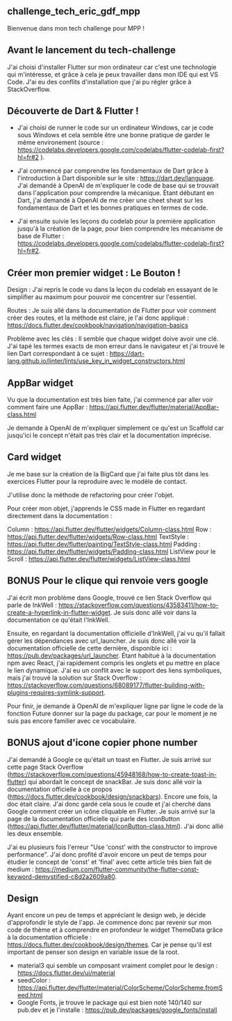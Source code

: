 ## challenge_tech_eric_gdf_mpp
Bienvenue dans mon tech challenge pour MPP !

## Avant le lancement du tech-challenge
J'ai choisi d'installer Flutter sur mon ordinateur car c'est une technologie qui m'intéresse, et grâce à cela je peux travailler dans mon IDE qui est VS Code. J'ai eu des conflits d'installation que j'ai pu régler grâce à StackOverflow.

## Découverte de  Dart & Flutter !

- J'ai choisi de runner le code sur un ordinateur Windows, car je code sous Windows et cela semble être une bonne pratique de garder le même environement (source :  https://codelabs.developers.google.com/codelabs/flutter-codelab-first?hl=fr#2 ). 

- J'ai commencé par comprendre les fondamentaux de Dart grâce à l'introduction à Dart disponible sur le site : https://dart.dev/language. J'ai demandé à OpenAI de m'expliquer le code de base qui se trouvait dans l'application pour comprendre la mécanique. Étant débutant en Dart, j'ai demandé à OpenAI de me créer une cheet sheat sur les fondamentaux de Dart et les bonnes pratiques en termes de code.

- J'ai ensuite suivie les leçons du codelab pour la première application jusqu'à la création de la page, pour bien comprendre les mécanisme de base de Flutter : https://codelabs.developers.google.com/codelabs/flutter-codelab-first?hl=fr#2.

## Créer mon premier widget : Le Bouton ! 

Design : 
    J'ai repris le code vu dans la leçon du codelab en essayant de le simplifier au maximum pour pouvoir me concentrer sur l'essentiel.

Routes : 
    Je suis allé dans la documentation de Flutter pour voir comment créer des routes, et la méthode est claire, je l'ai donc appliqué : https://docs.flutter.dev/cookbook/navigation/navigation-basics


Problème avec les clés :
    Il semble que chaque widget doive avoir une clé. J'ai tapé les termes exacts de mon erreur dans le navigateur et j'ai trouvé le lien Dart correspondant à ce sujet : https://dart-lang.github.io/linter/lints/use_key_in_widget_constructors.html

## AppBar widget

Vu que la documentation est très bien faite, j'ai commencé par aller voir comment faire une AppBar : https://api.flutter.dev/flutter/material/AppBar-class.html

Je demande à OpenAI de m'expliquer simplement ce qu'est un Scaffold car jusqu'ici le concept n'était pas très clair et la documentation imprécise.

## Card widget

Je me base sur la création de la BigCard que j'ai faite plus tôt dans les exercices Flutter pour la reproduire avec le modèle de contact.

J'utilise donc la méthode de refactoring pour créer l'objet.

Pour créer mon objet, j'apprends le CSS made in Flutter en regardant directement dans la documentation :

Column : https://api.flutter.dev/flutter/widgets/Column-class.html
Row : https://api.flutter.dev/flutter/widgets/Row-class.html
TextStyle : https://api.flutter.dev/flutter/painting/TextStyle-class.html
Padding : https://api.flutter.dev/flutter/widgets/Padding-class.html
ListView pour le Scroll : https://api.flutter.dev/flutter/widgets/ListView-class.html

## BONUS Pour le clique qui renvoie vers google 

J'ai écrit mon problème dans Google, trouvé ce lien Stack Overflow qui parle de InkWell : https://stackoverflow.com/questions/43583411/how-to-create-a-hyperlink-in-flutter-widget. Je suis donc allé voir dans la documentation ce qu'était l'InkWell.

Ensuite, en regardant la documentation officielle d'InkWell, j'ai vu qu'il fallait gérer les dépendances avec url_launcher. Je suis donc allé voir la documentation officielle de cette dernière, disponible ici : https://pub.dev/packages/url_launcher. Étant habitué à la documentation npm avec React, j'ai rapidement compris les onglets et pu mettre en place le lien dynamique. J'ai eu un conflit avec le support des liens symboliques, mais j'ai trouvé la solution sur Stack Overflow : https://stackoverflow.com/questions/68089177/flutter-building-with-plugins-requires-symlink-support.

Pour finir, je demande à OpenAI de m'expliquer ligne par ligne le code de la fonction Future<void> donner sur la page du package, car pour le moment je ne suis pas encore familier avec ce vocabulaire.

## BONUS ajout d'icone copier phone number

J'ai demandé à Google ce qu'était un toast en Flutter.
Je suis arrivé sur cette page Stack Overflow (https://stackoverflow.com/questions/45948168/how-to-create-toast-in-flutter) qui abordait le concept de snackBar.
Je suis donc allé voir la documentation officielle à ce propos (https://docs.flutter.dev/cookbook/design/snackbars). Encore une fois, la doc était claire. J'ai donc gardé cela sous le coude et j'ai cherché dans Google comment créer un icône cliquable en Flutter. Je suis arrivé sur la page de la documentation officielle qui parle des IconButton (https://api.flutter.dev/flutter/material/IconButton-class.html).
J'ai donc allié les deux ensemble.

J'ai eu plusieurs fois l'erreur "Use 'const' with the constructor to improve performance". J'ai donc profité d'avoir encore un peut de temps pour étudier le concept de 'const' et 'final' avec cette article trés bien fait de medium : https://medium.com/flutter-community/the-flutter-const-keyword-demystified-c8d2a2609a80.

## Design 

Ayant encore un peu de temps et appréciant le design web, je décide d'approfondir le style de l'app. Je commence donc par revenir sur mon code de thème et à comprendre en profondeur le widget ThemeData grâce à la documentation officielle : https://docs.flutter.dev/cookbook/design/themes. Car je pense qu'il est important de penser son design en variable issue de la root. 

- material3 qui semble un composant vraiment complet pour le design : https://docs.flutter.dev/ui/material
- seedColor : https://api.flutter.dev/flutter/material/ColorScheme/ColorScheme.fromSeed.html
- Google Fonts, je trouve le package qui est bien noté 140/140 sur pub.dev et je l'installe : https://pub.dev/packages/google_fonts/install



  
 
